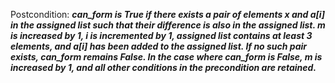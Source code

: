 Postcondition: ***can_form is True if there exists a pair of elements x and a[i] in the assigned list such that their difference is also in the assigned list. m is increased by 1, i is incremented by 1, assigned list contains at least 3 elements, and a[i] has been added to the assigned list. If no such pair exists, can_form remains False. In the case where can_form is False, m is increased by 1, and all other conditions in the precondition are retained.***